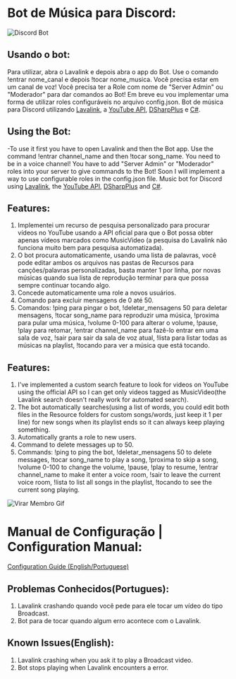 # Bot de Música para Discord:

![Discord Bot](https://i.gyazo.com/ccaa70f3de5e2d039653f9759b6d3daf.png)

 ## Usando o bot:
 Para utilizar, abra o Lavalink e depois abra o app do Bot. Use o comando !entrar nome_canal e depois !tocar nome_musica. Você precisa estar em um canal de voz! Você precisa ter a Role com nome de "Server Admin" ou "Moderador" para dar comandos ao Bot! Em breve eu vou implementar uma forma de utilizar roles configuráveis no arquivo config.json.
 Bot de música para Discord utilizando [Lavalink](https://github.com/Frederikam/Lavalink), a [YouTube API](https://developers.google.com/youtube/v3), [DSharpPlus](https://github.com/DSharpPlus/DSharpPlus) e [C#](https://dotnet.microsoft.com). 
 ## Using the Bot:
 -To use it first you have to open Lavalink and then the Bot app. Use the command !entrar channel_name and then !tocar song_name. You need to be in a voice channel! You have to add "Server Admin" or "Moderador" roles into your server to give commands to the Bot! Soon I will implement a way to use configurable roles in the config.json file.
  Music bot for Discord using [Lavalink](https://github.com/Frederikam/Lavalink), the [YouTube API](https://developers.google.com/youtube/v3), [DSharpPlus](https://github.com/DSharpPlus/DSharpPlus) and [C#](https://dotnet.microsoft.com).

 ## Features:
  1. Implementei um recurso de pesquisa personalizado para procurar vídeos no YouTube usando a API oficial para que o Bot possa obter apenas vídeos marcados como MusicVideo (a pesquisa do Lavalink não funciona muito bem para pesquisa automatizada).
  2. O bot procura automaticamente, usando uma lista de palavras, você pode editar ambos os arquivos nas pastas de Recursos para canções/palavras personalizadas, basta manter 1 por linha, por novas músicas quando sua lista de reprodução terminar para que possa sempre continuar tocando algo.
  3. Concede automaticamente uma role a novos usuários.
  4. Comando para excluir mensagens de 0 até 50.
  5. Comandos: !ping para pingar o bot, !deletar_mensagens 50 para deletar mensagens, !tocar song_name para reproduzir uma música, !proxima para pular uma música, !volume 0-100 para alterar o volume, !pause, !play para retomar, !entrar channel_name para fazê-lo entrar em uma sala de voz, !sair para sair da sala de voz atual, !lista para listar todas as músicas na playlist, !tocando para ver a música que está tocando.
  
  
 ## Features:
  1. I've implemented a custom search feature to look for videos on YouTube using the official API so I can get only videos tagged as MusicVideo(the Lavalink search doesn't really work for automated search).
  2. The bot automatically searches(using a list of words, you could edit both files in the Resource folders for custom songs/words, just keep it 1 per line) for new songs when its playlist ends so it can always keep playing something.
  3. Automatically grants a role to new users.
  4. Command to delete messages up to 50.
  5. Commands: !ping to ping the bot, !deletar_mensagens 50 to delete messages, !tocar song_name to play a song, !proxima to skip a song, !volume 0-100 to change the volume, !pause, !play to resume, !entrar channel_name to make it enter a voice room, !sair to leave the current voice room, !lista to list all songs in the playlist, !tocando to see the current song playing.
  
  ![Virar Membro Gif](https://i.gyazo.com/bf0c93a556ce22804215688d05272fdc.gif)
  
# Manual de Configuração | Configuration Manual:
 [Configuration Guide (English/Portuguese)](https://github.com/LeonardoFer/Discord-Music-Bot-CSharp/commit/0e6613bba36fec7e42851cb89f3edb3e1568579c)
 
 
 
## Problemas Conhecidos(Portugues):
 1. Lavalink crashando quando você pede para ele tocar um vídeo do tipo Broadcast.
 2. Bot para de tocar quando algum erro acontece com o Lavalink.
## Known Issues(English):
 1. Lavalink crashing when you ask it to play a Broadcast video.
 2. Bot stops playing when Lavalink encounters a error.
